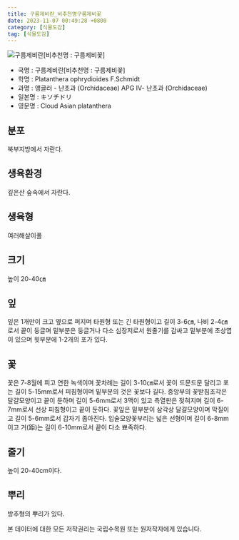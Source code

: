 ```yaml
---
title: 구름제비란_비추천명구름제비꽃
date: 2023-11-07 00:49:28 +0800
category: [식물도감]
tag: [식물도감]
---
```




![구름제비란[비추천명 : 구름제비꽃]](/fileUpload/plants/basic/Orchidaceae/Platanthera/6402/1_th2.JPG)
- 국명 : 구름제비란[비추천명 : 구름제비꽃]
- 학명 : Platanthera ophrydioides F.Schmidt
- 과명 : 앵글러 - 난초과 (Orchidaceae) APG Ⅳ- 난초과 (Orchidaceae)
- 일본명 : キソチドリ
- 영문명 : Cloud Asian platanthera


## 분포
북부지방에서 자란다.
## 생육환경
깊은산 숲속에서 자란다.
## 생육형
여러해살이풀
## 크기
높이 20-40㎝
## 잎
잎은 1개만이 크고 옆으로 퍼지며 타원형 또는 긴 타원형이고 길이 3-6㎝, 나비 2-4㎝로서 끝이 둥글며 밑부분은 둥글거나 다소 심장저로서 원줄기를 감싸고 밑부분에 초상엽이 있으며 윗부분에 1-2개의 포가 있다.
## 꽃
꽃은 7-8월에 피고 연한 녹색이며 꽃차례는 길이 3-10㎝로서 꽃이 드문드문 달리고 포는 길이 5-15mm로서 피침형이며 밑부분의 것은 꽃보다 길다. 중앙부의 꽃받침조각은 달걀모양이고 끝이 둔하며 길이 5-6mm로서 3맥이 있고 측열판은 젖혀지며 길이 6-7mm로서 선상 피침형이고 끝이 둔하다. 꽃잎은 밑부분이 삼각상 달걀모양이며 막질이고 길이 5-6mm로서 갑자기 좁아진다. 입술모양꽃부리는 넓은 선형이며 길이 6-8mm이고 거(距)는 길이 6-10mm로서 끝이 다소 뾰족하다.
## 줄기
높이 20-40cm이다.
## 뿌리
방추형의 뿌리가 있다.






본 데이터에 대한 모든 저작권리는 국립수목원 또는 원저작자에게 있습니다.
